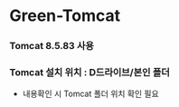 # Green-Tomcat

### Tomcat 8.5.83 사용   
### Tomcat 설치 위치 : D드라이브/본인 폴더   
* 내용확인 시 Tomcat 폴더 위치 확인 필요
